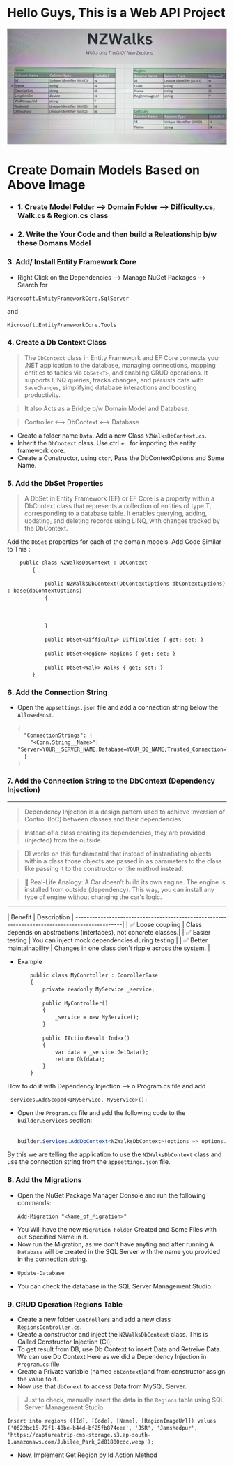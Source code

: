 ﻿# Hello Guys, This is a Web API Project

<img src="./Assets/NZWalks DDD.jpg" alt="My Image" />

# Create Domain Models Based on Above Image

- ### 1. Create Model Folder --> Domain Folder --> Difficulty.cs, Walk.cs & Region.cs class 
- ### 2. Write the Your Code and then build a Releationship b/w these Domans Model

### 3. Add/ Install Entity Framework Core

- Right Click on the Dependencies --> Manage NuGet Packages --> Search for 
``` 
Microsoft.EntityFrameworkCore.SqlServer 
``` 
and 
```
Microsoft.EntityFrameworkCore.Tools 
```
### 4. Create a Db Context Class
> The `DbContext` class in Entity Framework and EF Core connects your .NET application to the database, managing connections, mapping entities to tables via `DbSet<T>`, and enabling CRUD operations. It supports LINQ queries, tracks changes, and persists data with `SaveChanges`, simplifying database interactions and boosting productivity.

>It also Acts as a Bridge b/w Domain Model and Database.

> Controller <--> DbContext <--> Database	


- Create a folder name `Data`. Add a new Class `NZWalksDbContext.cs`.
- Inherit the `DbContext` class. Use ctrl + . for importing the entity framework core.
- Create a Constructor, using `ctor`, Pass the DbContextOptions and Some Name.

### 5. Add the DbSet Properties
> A DbSet<T> in Entity Framework (EF) or EF Core is a property within a DbContext class that represents a collection of entities of type T, corresponding to a database table. It enables querying, adding, updating, and deleting records using LINQ, with changes tracked by the DbContext.

Add the `DbSet` properties for each of the domain models. Add Code Similar to This : 

  
        public class NZWalksDbContext : DbContext
            {

                public NZWalksDbContext(DbContextOptions dbContextOptions) : base(dbContextOptions)
                {

           
            
                }

                public DbSet<Difficulty> Difficulties { get; set; }

                public DbSet<Region> Regions { get; set; }

                public DbSet<Walk> Walks { get; set; }
            }
    

### 6. Add the Connection String
  - Open the `appsettings.json` file and add a connection string below the `AllowedHost`.

    ```
    {
      "ConnectionStrings": {
        "<Conn.String__Name>": "Server=YOUR__SERVER_NAME;Database=YOUR_DB_NAME;Trusted_Connection=True;TrustServerCertificate=True;"
      }
    }
    ```

### 7. Add the Connection String to the DbContext (Dependency Injection)
---------------------------------------------------------------------------------
> Dependency Injection is a design pattern used to achieve Inversion of Control (IoC) between classes and their dependencies.

> Instead of a class creating its dependencies, they are provided (injected) from the outside.

> DI works on this fundamental that instead of instantiating objects within a class those objects are passed in as parameters to the class like passing it to the constructor or the method instead.

> 🧠 Real-Life Analogy: A Car doesn’t build its own engine. The engine is installed from outside (dependency). This way, you can install any type of engine without changing the car's logic.
---------------------------------------------------------------------------------

| Benefit                   | Description |
-----------------------------------------------------------------------------------------------|
| ✅ Loose coupling         | Class depends on abstractions (interfaces), not concrete classes.|
| ✅ Easier testing         | You can inject mock dependencies during testing.|
| ✅ Better maintainability | Changes in one class don't ripple across the system. |

- Example 
    ```
        public class MyConrtoller : ConrollerBase
        {
            private readonly MyService _service;

            public MyController()
            {
                _service = new MyService();
            }

            public IActionResult Index()
            {
                var data = _service.GetData();
                return Ok(data);
            }
        }
     ```

 How to do it with Dependency Injection --> o Program.cs file and add 

     services.AddScoped<IMyService, MyService>();


- Open the `Program.cs` file and add the following code to the `builder.Services` section:
    ```csharp

    builder.Services.AddDbContext<NZWalksDbContext>(options => options.UseSqlServer(builder.Configuration.GetConnectionString("ConnectionStringName")));

    ```
 By this we are telling the application to use the `NZWalksDbContext` class and use the connection string from the `appsettings.json` file.

### 8. Add the Migrations
- Open the NuGet Package Manager Console and run the following commands:
    ```
    Add-Migration "<Name_of_Migration>"
    ```
- You Will have the new `Migration Folder` Created and Some Files with out Specified Name in it.
- Now run the Migration, as we don't have anyting and after running A `Database` will be created in the SQL Server with the name you provided in the connection string.
- 
    ```
    Update-Database
    ```
- You can check the database in the SQL Server Management Studio.

### 9. CRUD Operation Regions Table
- Create a new folder `Controllers` and add a new class `RegionsController.cs`.
- Create a constructor and inject the `NZWalksDbContext` class. This is Called Constructor Injection (CI);
- To get result from DB, use Db Context to insert Data and Retreive Data. We can use Db Context Here as we did a Dependency Injection in `Program.cs` file 
- Create a Private variable (named `dbContext`)and from constructor assign the value to it.
- Now use that `dbConext` to access Data from MySQL Server.
> Just to check, manually insert the data in the `Regions` table using SQL Server Management Studio

```
Insert into regions ([Id], [Code], [Name], [RegionImageUrl]) values ('0622bc15-72f1-48be-b44d-bf25fb874eee', 'JSR', 'Jamshedpur', 'https://captureatrip-cms-storage.s3.ap-south-1.amazonaws.com/Jubilee_Park_2d81800cdc.webp');
```

- Now, Implement Get Region by Id Action Method